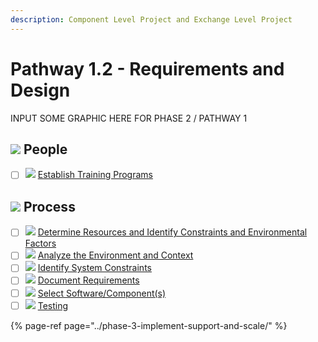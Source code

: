 ```yaml
---
description: Component Level Project and Exchange Level Project
---
```


# Pathway 1.2 - Requirements and Design

INPUT SOME GRAPHIC HERE FOR PHASE 2 / PATHWAY 1 

## ![](../../.gitbook/assets/people.svg) People

* [ ] ![](../../.gitbook/assets/slidshare.svg) [Establish Training Programs](establish-training-programs.md)

## ![](../../.gitbook/assets/gears.svg) Process

* [ ] ![](../../.gitbook/assets/settings.svg) [Determine Resources and Identify Constraints and Environmental Factors](determine-resources-and-identify-constraints-and-environmental-factors.md)
* [ ] ![](../../.gitbook/assets/earth.svg) [Analyze the Environment and Context](analyze-the-environment-and-context.md)
* [ ] ![](../../.gitbook/assets/architecture-alt.svg) [Identify System Constraints](identify-system-constraints.md)
* [ ] ![](../../.gitbook/assets/papers.svg) [Document Requirements](document-requirements.md)
* [ ] ![](../../.gitbook/assets/multimedia.svg) [Select Software/Component\(s\)](select-software-component-s.md)
* [ ] ![](../../.gitbook/assets/instrument.svg) [Testing](testing.md)

{% page-ref page="../phase-3-implement-support-and-scale/" %}





